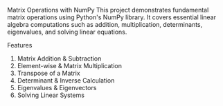 Matrix Operations with NumPy
This project demonstrates fundamental matrix operations using Python's NumPy library. It covers essential linear algebra computations such as addition, multiplication, determinants, eigenvalues, and solving linear equations.

Features
  1. Matrix Addition & Subtraction
  2. Element-wise & Matrix Multiplication
  3. Transpose of a Matrix
  4. Determinant & Inverse Calculation
  5. Eigenvalues & Eigenvectors
  6. Solving Linear Systems
